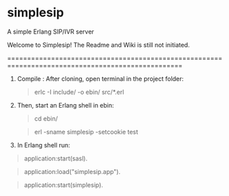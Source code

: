 # simplesip
A simple Erlang SIP/IVR server

Welcome to Simplesip! The Readme and Wiki is still not initiated.

==================================================================================================

1. Compile : After cloning, open terminal in the project folder:
   > erlc -I include/ -o ebin/ src/*.erl

2. Then, start an Erlang shell in ebin:
   > cd ebin/
   
   > erl -sname simplesip -setcookie test
   
3. In Erlang shell run:
  > application:start(sasl).
  
  > application:load("simplesip.app").
  
  > application:start(simplesip).
